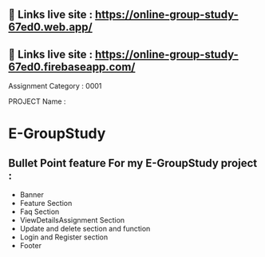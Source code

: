 ## 🔗 Links live site : https://online-group-study-67ed0.web.app/ 
## 🔗 Links live site : https://online-group-study-67ed0.firebaseapp.com/

Assignment Category : 0001

PROJECT Name :  
# E-GroupStudy 

##  Bullet Point feature For my E-GroupStudy project :

 - Banner
 - Feature Section
 - Faq Section
 - ViewDetailsAssignment Section
 - Update and delete section and function
 - Login and Register section
 - Footer
